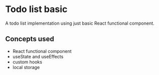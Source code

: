# Todo list basic

A todo list implementation using just basic React functional component.

## Concepts used
- React functional component
- useState and useEffects
- custom hooks
- local storage